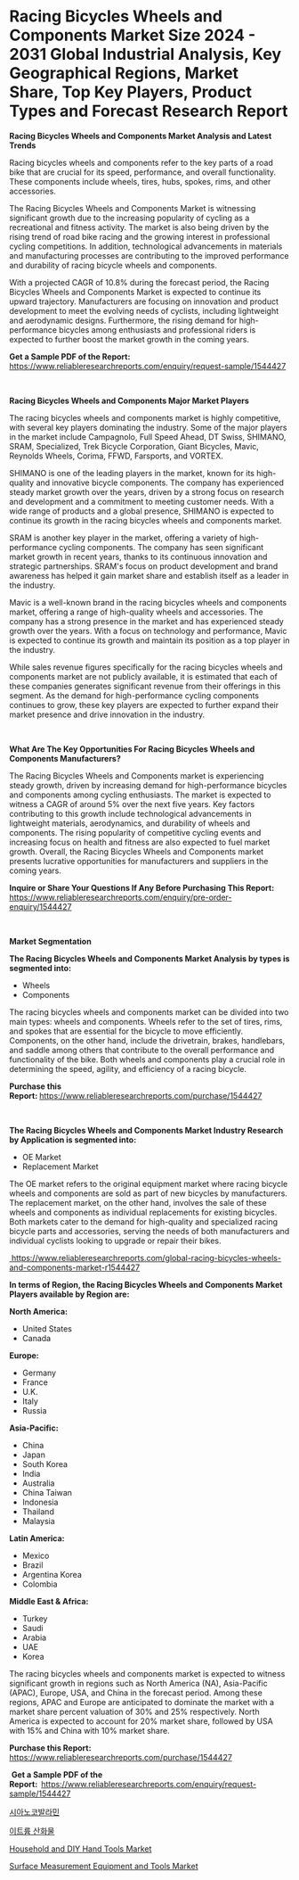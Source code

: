 <p><h1>Racing Bicycles Wheels and Components Market Size 2024 - 2031 Global Industrial Analysis, Key Geographical Regions, Market Share, Top Key Players, Product Types and Forecast Research Report</h1></p><p><strong>Racing Bicycles Wheels and Components Market Analysis and Latest Trends</strong></p>
<p><p>Racing bicycles wheels and components refer to the key parts of a road bike that are crucial for its speed, performance, and overall functionality. These components include wheels, tires, hubs, spokes, rims, and other accessories.</p><p>The Racing Bicycles Wheels and Components Market is witnessing significant growth due to the increasing popularity of cycling as a recreational and fitness activity. The market is also being driven by the rising trend of road bike racing and the growing interest in professional cycling competitions. In addition, technological advancements in materials and manufacturing processes are contributing to the improved performance and durability of racing bicycle wheels and components.</p><p>With a projected CAGR of 10.8% during the forecast period, the Racing Bicycles Wheels and Components Market is expected to continue its upward trajectory. Manufacturers are focusing on innovation and product development to meet the evolving needs of cyclists, including lightweight and aerodynamic designs. Furthermore, the rising demand for high-performance bicycles among enthusiasts and professional riders is expected to further boost the market growth in the coming years.</p></p>
<p><strong>Get a Sample PDF of the Report:&nbsp;</strong> <a href="https://www.reliableresearchreports.com/enquiry/request-sample/1544427">https://www.reliableresearchreports.com/enquiry/request-sample/1544427</a></p>
<p>&nbsp;</p>
<p><strong>Racing Bicycles Wheels and Components Major Market Players</strong></p>
<p><p>The racing bicycles wheels and components market is highly competitive, with several key players dominating the industry. Some of the major players in the market include Campagnolo, Full Speed Ahead, DT Swiss, SHIMANO, SRAM, Specialized, Trek Bicycle Corporation, Giant Bicycles, Mavic, Reynolds Wheels, Corima, FFWD, Farsports, and VORTEX.</p><p>SHIMANO is one of the leading players in the market, known for its high-quality and innovative bicycle components. The company has experienced steady market growth over the years, driven by a strong focus on research and development and a commitment to meeting customer needs. With a wide range of products and a global presence, SHIMANO is expected to continue its growth in the racing bicycles wheels and components market.</p><p>SRAM is another key player in the market, offering a variety of high-performance cycling components. The company has seen significant market growth in recent years, thanks to its continuous innovation and strategic partnerships. SRAM's focus on product development and brand awareness has helped it gain market share and establish itself as a leader in the industry.</p><p>Mavic is a well-known brand in the racing bicycles wheels and components market, offering a range of high-quality wheels and accessories. The company has a strong presence in the market and has experienced steady growth over the years. With a focus on technology and performance, Mavic is expected to continue its growth and maintain its position as a top player in the industry.</p><p>While sales revenue figures specifically for the racing bicycles wheels and components market are not publicly available, it is estimated that each of these companies generates significant revenue from their offerings in this segment. As the demand for high-performance cycling components continues to grow, these key players are expected to further expand their market presence and drive innovation in the industry.</p></p>
<p>&nbsp;</p>
<p><strong>What Are The Key Opportunities For Racing Bicycles Wheels and Components Manufacturers?</strong></p>
<p><p>The Racing Bicycles Wheels and Components market is experiencing steady growth, driven by increasing demand for high-performance bicycles and components among cycling enthusiasts. The market is expected to witness a CAGR of around 5% over the next five years. Key factors contributing to this growth include technological advancements in lightweight materials, aerodynamics, and durability of wheels and components. The rising popularity of competitive cycling events and increasing focus on health and fitness are also expected to fuel market growth. Overall, the Racing Bicycles Wheels and Components market presents lucrative opportunities for manufacturers and suppliers in the coming years.</p></p>
<p><strong>Inquire or Share Your Questions If Any Before Purchasing This Report:</strong> <a href="https://www.reliableresearchreports.com/enquiry/pre-order-enquiry/1544427">https://www.reliableresearchreports.com/enquiry/pre-order-enquiry/1544427</a></p>
<p>&nbsp;</p>
<p><strong>Market Segmentation</strong></p>
<p><strong>The Racing Bicycles Wheels and Components Market Analysis by types is segmented into:</strong></p>
<p><ul><li>Wheels</li><li>Components</li></ul></p>
<p><p>The racing bicycles wheels and components market can be divided into two main types: wheels and components. Wheels refer to the set of tires, rims, and spokes that are essential for the bicycle to move efficiently. Components, on the other hand, include the drivetrain, brakes, handlebars, and saddle among others that contribute to the overall performance and functionality of the bike. Both wheels and components play a crucial role in determining the speed, agility, and efficiency of a racing bicycle.</p></p>
<p><strong>Purchase this Report:&nbsp;</strong><a href="https://www.reliableresearchreports.com/purchase/1544427">https://www.reliableresearchreports.com/purchase/1544427</a></p>
<p>&nbsp;</p>
<p><strong>The Racing Bicycles Wheels and Components Market Industry Research by Application is segmented into:</strong></p>
<p><ul><li>OE Market</li><li>Replacement Market</li></ul></p>
<p><p>The OE market refers to the original equipment market where racing bicycle wheels and components are sold as part of new bicycles by manufacturers. The replacement market, on the other hand, involves the sale of these wheels and components as individual replacements for existing bicycles. Both markets cater to the demand for high-quality and specialized racing bicycle parts and accessories, serving the needs of both manufacturers and individual cyclists looking to upgrade or repair their bikes.</p></p>
<p><a href="https://www.reliableresearchreports.com/global-racing-bicycles-wheels-and-components-market-r1544427">&nbsp;https://www.reliableresearchreports.com/global-racing-bicycles-wheels-and-components-market-r1544427</a></p>
<p><strong>In terms of Region, the Racing Bicycles Wheels and Components Market Players available by Region are:</strong></p>
<p>
    <p> <strong> North America: </strong>
        <ul>
            <li>United States</li>
            <li>Canada</li>
        </ul>
        </p> 
    <p> <strong> Europe: </strong>
        <ul>
            <li>Germany</li>
            <li>France</li>
            <li>U.K.</li>
            <li>Italy</li>
            <li>Russia</li>
        </ul>
        </p> 
    <p> <strong> Asia-Pacific: </strong>
        <ul>
            <li>China</li>
            <li>Japan</li>
            <li>South Korea</li>
            <li>India</li>
            <li>Australia</li>
            <li>China Taiwan</li>
            <li>Indonesia</li>
            <li>Thailand</li>
            <li>Malaysia</li>
        </ul>
        </p> 
    <p> <strong> Latin America: </strong>
        <ul>
            <li>Mexico</li>
            <li>Brazil</li>
            <li>Argentina Korea</li>
            <li>Colombia</li>
        </ul>
        </p> 
    <p> <strong> Middle East & Africa: </strong>
        <ul>
            <li>Turkey</li>
            <li>Saudi</li>
            <li>Arabia</li>
            <li>UAE</li>
            <li>Korea</li>
        </ul>
    </p>
    </p>
<p><p>The racing bicycles wheels and components market is expected to witness significant growth in regions such as North America (NA), Asia-Pacific (APAC), Europe, USA, and China in the forecast period. Among these regions, APAC and Europe are anticipated to dominate the market with a market share percent valuation of 30% and 25% respectively. North America is expected to account for 20% market share, followed by USA with 15% and China with 10% market share.</p></p>
<p><strong>Purchase this Report: </strong><a href="https://www.reliableresearchreports.com/purchase/1544427">https://www.reliableresearchreports.com/purchase/1544427</a></p>
<p>&nbsp;<strong>Get a Sample PDF of the Report:&nbsp;&nbsp;</strong><a href="https://www.reliableresearchreports.com/enquiry/request-sample/1544427">https://www.reliableresearchreports.com/enquiry/request-sample/1544427</a></p>
<p><strong></strong></p>
<p><p><a href="https://github.com/sougarounis/Market-Research-Report-List-3/blob/main/272185136518.md">시아노코발라민</a></p><p><a href="https://github.com/Howaoole34545/Market-Research-Report-List-1/blob/main/786951336519.md">이트륨 산화물</a></p><p><a href="https://github.com/vimar16th/Market-Research-Report-List-4/blob/main/household-and-diy-hand-tools-market.md">Household and DIY Hand Tools Market</a></p><p><a href="https://github.com/JameTravis/Market-Research-Report-List-4/blob/main/surface-measurement-equipment-and-tools-market.md">Surface Measurement Equipment and Tools Market</a></p></p>